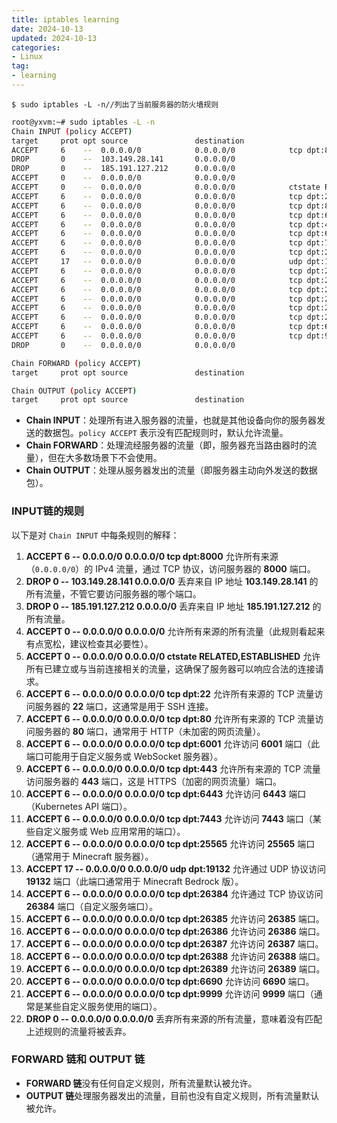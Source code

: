 ```yaml
---
title: iptables learning
date: 2024-10-13
updated: 2024-10-13
categories: 
- Linux
tag:
- learning
---
```



<!-- toc -->


```
$ sudo iptables -L -n//列出了当前服务器的防火墙规则
```






```bash
root@yxvm:~# sudo iptables -L -n
Chain INPUT (policy ACCEPT)
target     prot opt source               destination         
ACCEPT     6    --  0.0.0.0/0            0.0.0.0/0            tcp dpt:8000
DROP       0    --  103.149.28.141       0.0.0.0/0           
DROP       0    --  185.191.127.212      0.0.0.0/0           
ACCEPT     0    --  0.0.0.0/0            0.0.0.0/0           
ACCEPT     0    --  0.0.0.0/0            0.0.0.0/0            ctstate RELATED,ESTABLISHED
ACCEPT     6    --  0.0.0.0/0            0.0.0.0/0            tcp dpt:22
ACCEPT     6    --  0.0.0.0/0            0.0.0.0/0            tcp dpt:80
ACCEPT     6    --  0.0.0.0/0            0.0.0.0/0            tcp dpt:6001
ACCEPT     6    --  0.0.0.0/0            0.0.0.0/0            tcp dpt:443
ACCEPT     6    --  0.0.0.0/0            0.0.0.0/0            tcp dpt:6443
ACCEPT     6    --  0.0.0.0/0            0.0.0.0/0            tcp dpt:7443
ACCEPT     6    --  0.0.0.0/0            0.0.0.0/0            tcp dpt:25565
ACCEPT     17   --  0.0.0.0/0            0.0.0.0/0            udp dpt:19132
ACCEPT     6    --  0.0.0.0/0            0.0.0.0/0            tcp dpt:26384
ACCEPT     6    --  0.0.0.0/0            0.0.0.0/0            tcp dpt:26385
ACCEPT     6    --  0.0.0.0/0            0.0.0.0/0            tcp dpt:26386
ACCEPT     6    --  0.0.0.0/0            0.0.0.0/0            tcp dpt:26387
ACCEPT     6    --  0.0.0.0/0            0.0.0.0/0            tcp dpt:26388
ACCEPT     6    --  0.0.0.0/0            0.0.0.0/0            tcp dpt:26389
ACCEPT     6    --  0.0.0.0/0            0.0.0.0/0            tcp dpt:6690
ACCEPT     6    --  0.0.0.0/0            0.0.0.0/0            tcp dpt:9999
DROP       0    --  0.0.0.0/0            0.0.0.0/0           

Chain FORWARD (policy ACCEPT)
target     prot opt source               destination         

Chain OUTPUT (policy ACCEPT)
target     prot opt source               destination   
```

 





- **Chain INPUT**：处理所有进入服务器的流量，也就是其他设备向你的服务器发送的数据包。`policy ACCEPT` 表示没有匹配规则时，默认允许流量。
- **Chain FORWARD**：处理流经服务器的流量（即，服务器充当路由器时的流量），但在大多数场景下不会使用。
- **Chain OUTPUT**：处理从服务器发出的流量（即服务器主动向外发送的数据包）。

### **INPUT链的规则**

以下是对 `Chain INPUT` 中每条规则的解释：

1. **ACCEPT 6 -- 0.0.0.0/0 0.0.0.0/0 tcp dpt:8000**
   允许所有来源（`0.0.0.0/0`）的 IPv4 流量，通过 TCP 协议，访问服务器的 **8000** 端口。
2. **DROP 0 -- 103.149.28.141 0.0.0.0/0**
   丢弃来自 IP 地址 **103.149.28.141** 的所有流量，不管它要访问服务器的哪个端口。
3. **DROP 0 -- 185.191.127.212 0.0.0.0/0**
   丢弃来自 IP 地址 **185.191.127.212** 的所有流量。
4. **ACCEPT 0 -- 0.0.0.0/0 0.0.0.0/0**
   允许所有来源的所有流量（此规则看起来有点宽松，建议检查其必要性）。
5. **ACCEPT 0 -- 0.0.0.0/0 0.0.0.0/0 ctstate RELATED,ESTABLISHED**
   允许所有已建立或与当前连接相关的流量，这确保了服务器可以响应合法的连接请求。
6. **ACCEPT 6 -- 0.0.0.0/0 0.0.0.0/0 tcp dpt:22**
   允许所有来源的 TCP 流量访问服务器的 **22** 端口，这通常是用于 SSH 连接。
7. **ACCEPT 6 -- 0.0.0.0/0 0.0.0.0/0 tcp dpt:80**
   允许所有来源的 TCP 流量访问服务器的 **80** 端口，通常用于 HTTP（未加密的网页流量）。
8. **ACCEPT 6 -- 0.0.0.0/0 0.0.0.0/0 tcp dpt:6001**
   允许访问 **6001** 端口（此端口可能用于自定义服务或 WebSocket 服务器）。
9. **ACCEPT 6 -- 0.0.0.0/0 0.0.0.0/0 tcp dpt:443**
   允许所有来源的 TCP 流量访问服务器的 **443** 端口，这是 HTTPS（加密的网页流量）端口。
10. **ACCEPT 6 -- 0.0.0.0/0 0.0.0.0/0 tcp dpt:6443**
    允许访问 **6443** 端口（Kubernetes API 端口）。
11. **ACCEPT 6 -- 0.0.0.0/0 0.0.0.0/0 tcp dpt:7443**
    允许访问 **7443** 端口（某些自定义服务或 Web 应用常用的端口）。
12. **ACCEPT 6 -- 0.0.0.0/0 0.0.0.0/0 tcp dpt:25565**
    允许访问 **25565** 端口（通常用于 Minecraft 服务器）。
13. **ACCEPT 17 -- 0.0.0.0/0 0.0.0.0/0 udp dpt:19132**
    允许通过 UDP 协议访问 **19132** 端口（此端口通常用于 Minecraft Bedrock 版）。
14. **ACCEPT 6 -- 0.0.0.0/0 0.0.0.0/0 tcp dpt:26384**
    允许通过 TCP 协议访问 **26384** 端口（自定义服务端口）。
15. **ACCEPT 6 -- 0.0.0.0/0 0.0.0.0/0 tcp dpt:26385**
    允许访问 **26385** 端口。
16. **ACCEPT 6 -- 0.0.0.0/0 0.0.0.0/0 tcp dpt:26386**
    允许访问 **26386** 端口。
17. **ACCEPT 6 -- 0.0.0.0/0 0.0.0.0/0 tcp dpt:26387**
    允许访问 **26387** 端口。
18. **ACCEPT 6 -- 0.0.0.0/0 0.0.0.0/0 tcp dpt:26388**
    允许访问 **26388** 端口。
19. **ACCEPT 6 -- 0.0.0.0/0 0.0.0.0/0 tcp dpt:26389**
    允许访问 **26389** 端口。
20. **ACCEPT 6 -- 0.0.0.0/0 0.0.0.0/0 tcp dpt:6690**
    允许访问 **6690** 端口。
21. **ACCEPT 6 -- 0.0.0.0/0 0.0.0.0/0 tcp dpt:9999**
    允许访问 **9999** 端口（通常是某些自定义服务使用的端口）。
22. **DROP 0 -- 0.0.0.0/0 0.0.0.0/0**
    丢弃所有来源的所有流量，意味着没有匹配上述规则的流量将被丢弃。

### **FORWARD 链和 OUTPUT 链**

- **FORWARD 链**没有任何自定义规则，所有流量默认被允许。
- **OUTPUT 链**处理服务器发出的流量，目前也没有自定义规则，所有流量默认被允许。